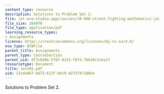 ```yaml
---
content_type: resource
description: Solutions to Problem Set 2.
file: /ol-ocw-studio-app/courses/18-098-street-fighting-mathematics-january-iap-2008/13cda967bd72612fb6c902f3747188ee_soln02.pdf
file_size: 164970
file_type: application/pdf
learning_resource_types:
- Assignments
license: https://creativecommons.org/licenses/by-nc-sa/4.0/
ocw_type: OCWFile
parent_title: Assignments
parent_type: CourseSection
parent_uid: df3c0d6b-5f67-0325-f8fd-76630c1c6a17
resourcetype: Document
title: soln02.pdf
uid: 13cda967-bd72-612f-b6c9-02f3747188ee
---
```

Solutions to Problem Set 2.
